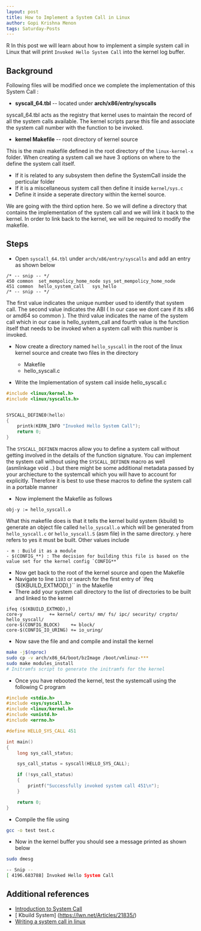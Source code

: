 ```yaml
---
layout: post
title: How to Implement a System Call in Linux
author: Gopi Krishna Menon
tags: Saturday-Posts
---
```

R
In this post we will learn about how to implement a simple system call in Linux that will print `Invoked Hello System Call`  into the kernel log buffer.

## Background

Following files will be modified once we complete the implementation of this System Call :

- **syscall_64.tbl** -- located under **arch/x86/entry/syscalls**

syscall_64.tbl acts as the registry that kernel uses to maintain the record of all the system
calls available. The kernel scripts parse this file and associate the system call number with the
function to be invoked.

- **kernel Makefile** -- root directory of kernel source

This is the main makefile defined in the root directory of the `linux-kernel-x` folder. When creating
a system call we have 3 options on where to the define the system call itself.

- If it is related to any subsystem then define the SystemCall inside the perticular folder
- If it is a miscellaneous system call then define it inside `kernel/sys.c`
- Define it inside a seperate directory within the kernel source.

We are going with the third option here. So we will define a directory that contains the implementation
of the system call and we will link it back to the kernel. In order to link back to the kernel, we 
will be required to modify the makefile.


## Steps 


- Open `syscall_64.tbl` under `arch/x86/entry/syscalls` and add an entry as shown below

```
/* -- snip -- */
450 common  set_mempolicy_home_node sys_set_mempolicy_home_node                                                                       
451 common  hello_system_call   sys_hello
/* -- snip -- */

```
The first value indicates the unique number used to identify that system call. The second value
indicates the ABI ( In our case we dont care if its x86 or amd64 so common ). The third value
indicates the name of the system call which in our case is hello_system_call and fourth value
is the function itself that needs to be invoked when a system call with this number is invoked.

- Now create a directory named `hello_syscall` in the root of the linux kernel source and create
two files in the directory
    - Makefile
    - hello_syscall.c


- Write the Implementation of system call inside hello_syscall.c

```c
#include <linux/kernel.h>
#include <linux/syscalls.h>


SYSCALL_DEFINE0(hello)
{
    printk(KERN_INFO "Invoked Hello System Call");
    return 0;
}
```
The `SYSCALL_DEFINEN` macros allow you to define a system call without getting involved in the details of the function signature.
You can implement the system call without using the `SYSCALL_DEFINEN` macro as well (asmlinkage void ..) but there might be some additional
metadata passed by your archiecture to the systemcall which you will have to account for explicitly. Therefore it is best to use
these macros to define the system call in a portable manner

- Now implement the Makefile as follows

```
obj-y := hello_syscall.o
```
What this makefile does is that it tells the kernel build system (kbuild) to generate an object file called `hello_syscall.o` 
which will be generated from `hello_syscall.c`  or `hello_syscall.S` (asm file) in the same directory. `y` here refers
to yes it must be built. Other values include

    - m : Build it as a module
    - $(CONFIG_**) : The decision for building this file is based on the value set for the kernel config `CONFIG**`


- Now get back to the root of the kernel source and open the Makefile 
- Navigate to line `1103` or search for the first entry of `ifeq ($(KBUILD_EXTMOD),)`` in the Makefile
- There add your system call directory to the list of directories to be built and linked to the kernel 

```
ifeq ($(KBUILD_EXTMOD),)                                                                                                              
core-y          += kernel/ certs/ mm/ fs/ ipc/ security/ crypto/ hello_syscall/ 
core-$(CONFIG_BLOCK)    += block/                                                                                                     
core-$(CONFIG_IO_URING) += io_uring/
```

- Now save the file and and compile and install the kernel

```bash
make -j$(nproc)
sudo cp -v arch/x86_64/boot/bzImage /boot/vmlinuz-***
sudo make modules_install
# Initramfs script to generate the initramfs for the kernel 
```

- Once you have rebooted the kernel, test the systemcall using the following C program

```c
#include <stdio.h>
#include <sys/syscall.h>
#include <linux/kernel.h>
#include <unistd.h>
#include <errno.h>

#define HELLO_SYS_CALL 451

int main()
{
    long sys_call_status;

    sys_call_status = syscall(HELLO_SYS_CALL);

    if (!sys_call_status)
    {
        printf("Successfully invoked system call 451\n");
    }

    return 0;
}
```
- Compile the file using 

```bash
gcc -o test test.c
```
- Now in the kernel buffer you should see a message printed as shown below

```bash
sudo dmesg

-- Snip -- 
[ 4196.683788] Invoked Hello System Call
```

## Additional references 
- [Introduction to System Call](https://0xax.gitbooks.io/linux-insides/content/SysCall/linux-syscall-1.html)
- [ Kbuild System] (https://lwn.net/Articles/21835/)
- [Writing a system call in linux](https://brennan.io/2016/11/14/kernel-dev-ep3/)

